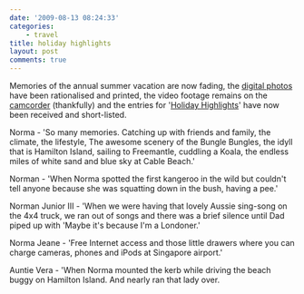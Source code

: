 ```yaml
---
date: '2009-08-13 08:24:33'
categories:
    - travel
title: holiday highlights
layout: post
comments: true
---
```

Memories of the annual summer vacation are now fading, the [digital
photos](http://www.nbrightside.com/blog/2006/09/03/a-short-history-of-digital-photography)
have been rationalised and printed, the video footage remains on the
[camcorder](http://www.nbrightside.com/blog/2007/09/03/how-a-digital-camcorder-drove-me-to-suicide)
(thankfully) and the entries for '[Holiday
Highlights](http://www.nbrightside.com/blog/2006/08/22/holiday-highlights)'
have now been received and short-listed.

Norma - 'So many memories. Catching up with friends and family, the
climate, the lifestyle, The awesome scenery of the Bungle Bungles, the
idyll that is Hamilton Island, sailing to Freemantle, cuddling a Koala,
the endless miles of white sand and blue sky at Cable Beach.'

Norman - 'When Norma spotted the first kangeroo in the wild but couldn't
tell anyone because she was squatting down in the bush, having a pee.'

Norman Junior III - 'When we were having that lovely Aussie sing-song on
the 4x4 truck, we ran out of songs and there was a brief silence until
Dad piped up with 'Maybe it's because I'm a Londoner.'

Norma Jeane - 'Free Internet access and those little drawers where you
can charge cameras, phones and iPods at Singapore airport.'

Auntie Vera - 'When Norma mounted the kerb while driving the beach buggy
on Hamilton Island. And nearly ran that lady over.

